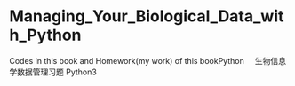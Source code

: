 # Managing_Your_Biological_Data_with_Python
Codes in this book and Homework(my work) of this bookPython      生物信息学数据管理习题
Python3
